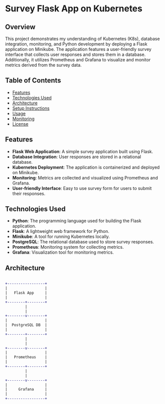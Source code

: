 # Survey Flask App on Kubernetes

## Overview

This project demonstrates my understanding of Kubernetes (K8s), database integration, monitoring, and Python development by deploying a Flask application on Minikube. The application features a user-friendly survey interface that collects user responses and stores them in a database. Additionally, it utilizes Prometheus and Grafana to visualize and monitor metrics derived from the survey data.

## Table of Contents

- [Features](#features)
- [Technologies Used](#technologies-used)
- [Architecture](#architecture)
- [Setup Instructions](#setup-instructions)
- [Usage](#usage)
- [Monitoring](#monitoring)
- [License](#license)

## Features

- **Flask Web Application**: A simple survey application built using Flask.
- **Database Integration**: User responses are stored in a relational database.
- **Kubernetes Deployment**: The application is containerized and deployed on Minikube.
- **Monitoring**: Metrics are collected and visualized using Prometheus and Grafana.
- **User-friendly Interface**: Easy to use survey form for users to submit their responses.

## Technologies Used

- **Python**: The programming language used for building the Flask application.
- **Flask**: A lightweight web framework for Python.
- **Minikube**: A tool for running Kubernetes locally.
- **PostgreSQL**: The relational database used to store survey responses.
- **Prometheus**: Monitoring system for collecting metrics.
- **Grafana**: Visualization tool for monitoring metrics.

## Architecture

```diff

+-----------------+
|                 |
|   Flask App     |
|                 |
+--------+--------+
         |
         |
+--------v--------+
|                 |
|  PostgreSQL DB  |
|                 |
+--------+--------+
         |
         |
+--------v--------+
|                 |
|   Prometheus    |
|                 |
+--------+--------+
         |
         |
+--------v--------+
|                 |
|     Grafana     |
|                 |
+-----------------+

```

